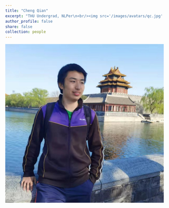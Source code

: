 ```yaml
---
title: "Cheng Qian"
excerpt: "THU Undergrad, NLPer\n<br/><img src='/images/avatars/qc.jpg' style='height: 10%; width: 7.5%; object-fit: contain' alt='Avatar' class='avatar'/>"
author_profile: false
share: false
collection: people
---
```


<img src="/images/avatars/qc.jpg" alt="Avatar" class="avatar"/>